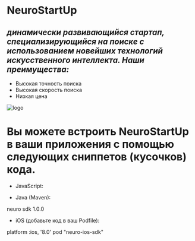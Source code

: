 # NeuroStartUp

## *динамически развивающийся стартап, специализирующийся на поиске с использованием новейших технологий искусственного интеллекта. Наши преимущества:*

* Высокая точность поиска
* Высокая скорость поиска
* Низкая цена

![logo](https://camo.githubusercontent.com/ace14ee894d150192a7b05b12410738aa65528da742bbce69315a5f441320ea7/68747470733a2f2f692e696d6775722e636f6d2f495a4f525769492e706e67)

# Вы можете встроить NeuroStartUp в ваши приложения с помощью следующих сниппетов (кусочков) кода.

* JavaScript:

<script src="https://localhost/neuro.sdk.min.js"></script>

* Java (Maven):

<dependency>
  <groupId>neuro</groupId>
  <artifactId>sdk</artifactId>
  <version>1.0.0</version>
</dependency>

* iOS (добавьте код в ваш Podfile):

platform :ios, '8.0'
pod "neuro-ios-sdk"
